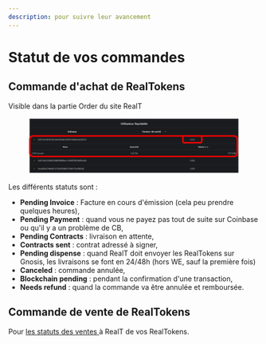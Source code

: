 ```yaml
---
description: pour suivre leur avancement
---
```


# Statut de vos commandes

## Commande d'achat de RealTokens

Visible dans la partie Order du site RealT

<figure><img src="../../.gitbook/assets/image (93).png" alt=""><figcaption></figcaption></figure>

Les différents statuts sont :

* **Pending Invoice** : Facture en cours d'émission (cela peu prendre quelques heures),
* **Pending Payment** : quand vous ne payez pas tout de suite sur Coinbase ou qu'il y a un problème de CB,
* **Pending Contracts** : livraison en attente,
* **Contracts sent** : contrat adressé à signer,
* **Pending dispense** : quand RealT doit envoyer les RealTokens sur Gnosis, les livraisons se font en 24/48h (hors WE, sauf la première fois)
* **Canceled** : commande annulée,
* **Blockchain pending** : pendant la confirmation d'une transaction,
* **Needs refund** : quand la commande va être annulée et remboursée.

## Commande de vente de RealTokens

Pour [les statuts des ventes ](../vendre-ses-realtokens.md)à RealT de vos RealTokens.
